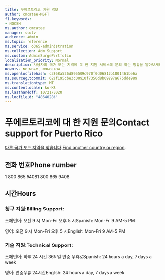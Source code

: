 ```yaml
---
title: 푸에르토리코 지원 정보
author: cmcatee-MSFT
f1.keywords:
- NOCSH
ms.author: cmcatee
manager: scotv
audience: Admin
ms.topic: reference
ms.service: o365-administration
ms.collection: Adm_Support
ms.custom: AdminSurgePortfolio
localization_priority: Normal
description: 사용자의 국가 또는 지역에 대 한 지원 서비스에 문의 하는 방법을 알아보세요.
ROBOTS: NOINDEX, NOFOLLOW
ms.openlocfilehash: c3868a526d895509c970f0d0681bb1801461be6a
ms.sourcegitcommit: 628f195cbe3c00910f7350d8b09997a675dde989
ms.translationtype: MT
ms.contentlocale: ko-KR
ms.lasthandoff: 10/21/2020
ms.locfileid: "48640286"
---
```

# <a name="contact-support-for-puerto-rico"></a><span data-ttu-id="52b3b-103">푸에르토리코에 대 한 지원 문의</span><span class="sxs-lookup"><span data-stu-id="52b3b-103">Contact support for Puerto Rico</span></span>

<span data-ttu-id="52b3b-104">[다른 국가 또는 지역을 찾습니다](../contact-support-for-business-products.md).</span><span class="sxs-lookup"><span data-stu-id="52b3b-104">[Find another country or region](../contact-support-for-business-products.md).</span></span>

## <a name="phone-number"></a><span data-ttu-id="52b3b-105">전화 번호</span><span class="sxs-lookup"><span data-stu-id="52b3b-105">Phone number</span></span>
<span data-ttu-id="52b3b-106">1 800 865 9408</span><span class="sxs-lookup"><span data-stu-id="52b3b-106">1 800 865 9408</span></span>

## <a name="hours"></a><span data-ttu-id="52b3b-107">시간</span><span class="sxs-lookup"><span data-stu-id="52b3b-107">Hours</span></span>
### <a name="billing-support"></a><span data-ttu-id="52b3b-108">청구 지원:</span><span class="sxs-lookup"><span data-stu-id="52b3b-108">Billing Support:</span></span>

<span data-ttu-id="52b3b-109">스페인어: 오전 9 시 Mon-Fri 오후 5 시</span><span class="sxs-lookup"><span data-stu-id="52b3b-109">Spanish: Mon-Fri 9 AM-5 PM</span></span>

<span data-ttu-id="52b3b-110">영어: 오전 9 시 Mon-Fri 오후 5 시</span><span class="sxs-lookup"><span data-stu-id="52b3b-110">English: Mon-Fri 9 AM-5 PM</span></span>

### <a name="technical-support"></a><span data-ttu-id="52b3b-111">기술 지원:</span><span class="sxs-lookup"><span data-stu-id="52b3b-111">Technical Support:</span></span>

<span data-ttu-id="52b3b-112">스페인어: 하루 24 시간 365 일 연중 무휴로</span><span class="sxs-lookup"><span data-stu-id="52b3b-112">Spanish: 24 hours a day, 7 days a week</span></span>

<span data-ttu-id="52b3b-113">영어: 연중무휴 24시간</span><span class="sxs-lookup"><span data-stu-id="52b3b-113">English: 24 hours a day, 7 days a week</span></span>
